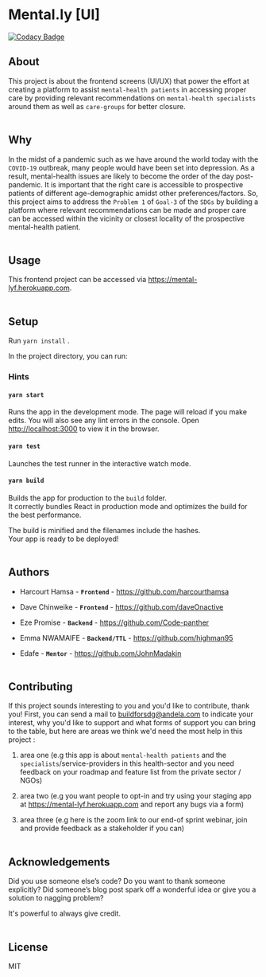 # Mental.ly [UI]

[![Codacy Badge](https://api.codacy.com/project/badge/Grade/41ee9c67027c4a358171d96475c8eee1)](https://app.codacy.com/gh/BuildForSDG/Team-087-Frontend?utm_source=github.com&utm_medium=referral&utm_content=BuildForSDG/Team-087-Frontend&utm_campaign=Badge_Grade_Settings)

## About

<!-- What is this project about. Ok to enrich here or the section above it with an image.

Once this repo has been setup on Codacy by the TTL, replace the above badge with the actual one from the Codacy dashboard, and add the code coverage badge as well. This is mandatory -->
This project is about the frontend screens (UI/UX) that power the effort at creating a platform to assist `mental-health patients` in accessing proper care by providing relevant recommendations on `mental-health specialists` around them as well as `care-groups` for better closure.
<br><br>

## Why

<!-- Talk about what problem this solves, what SDG(s) and SGD targets it addresses and why these are important -->
In the midst of a pandemic such as we have around the world today with the `COVID-19` outbreak, many people would have been set into depression. As a result, mental-health issues are likely to become the order of the day post-pandemic. It is important that the right care is accessible to prospective patients of different age-demographic amidst other preferences/factors. So, this project aims to address the `Problem 1` of `Goal-3` of the `SDGs` by building a platform where relevant recommendations can be made and proper care can be accessed within the vicinity or closest locality of the prospective mental-health patient.
<br><br>

## Usage
<!-- How would someone use what you have built, include URLs to the deployed app, service e.t.c when you have it setup -->
This frontend project can be accessed via <https://mental-lyf.herokuapp.com>.
<br><br>

## Setup
Run `yarn install` .

In the project directory, you can run:

### Hints
#### `yarn start`
Runs the app in the development mode. The page will reload if you make edits. You will also see any lint errors in the console. Open [http://localhost:3000](http://localhost:3000) to view it in the browser.

#### `yarn test`
Launches the test runner in the interactive watch mode.<br />

#### `yarn build`
Builds the app for production to the `build` folder.<br />
It correctly bundles React in production mode and optimizes the build for the best performance.

The build is minified and the filenames include the hashes.<br />
Your app is ready to be deployed!
<br><br>

## Authors

<!-- List the team behind this project. Their names linked to their Github, LinkedIn, or Twitter accounts should siffice. Ok to signify the role they play in the project, including the TTL and mentor -->

<!-- ### Team-087 Members -->
  - Harcourt Hamsa - **`Frontend`** - <https://github.com/harcourthamsa>
  
  - Dave Chinweike - **`Frontend`** - <https://github.com/daveOnactive>
  
  - Eze Promise - **`Backend`** - <https://github.com/Code-panther>
  
  - Emma NWAMAIFE - **`Backend/TTL`** - <https://github.com/highman95>

  - Edafe - **`Mentor`** - <https://github.com/JohnMadakin>
  <br><br>

## Contributing

If this project sounds interesting to you and you'd like to contribute, thank you!
First, you can send a mail to <buildforsdg@andela.com> to indicate your interest, why you'd like to support and what forms of support you can bring to the table, but here are areas we think we'd need the most help in this project :
1.  area one (e.g this app is about `mental-health patients` and the `specialists`/service-providers in this health-sector and you need feedback on your roadmap and feature list from the private sector / NGOs)

2.  area two (e.g you want people to opt-in and try using your staging app at <https://mental-lyf.herokuapp.com> and report any bugs via a form)

3.  area three (e.g here is the zoom link to our end-of sprint webinar, join and provide feedback as a stakeholder if you can)
<br><br>

## Acknowledgements

Did you use someone else’s code?
Do you want to thank someone explicitly?
Did someone’s blog post spark off a wonderful idea or give you a solution to nagging problem?

It's powerful to always give credit.
<br><br>

## License
MIT
